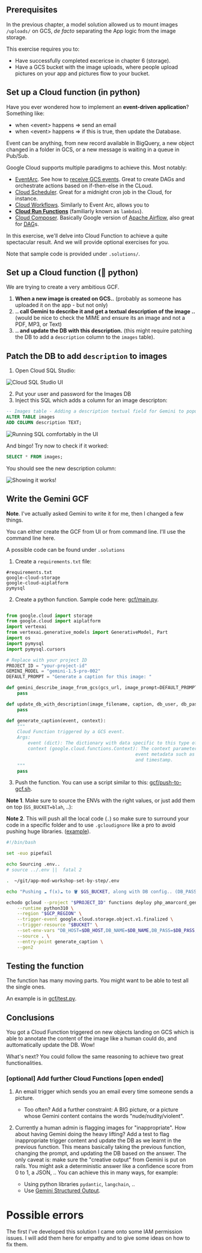 ## Prerequisites

In the previous chapter, a model solution allowed us to mount images `/uploads/` on GCS, *de facto* separating the App logic from the image storage.

This exercise requires you to:

* Have successfully completed excericse in chapter 6 (storage).
* Have a GCS bucket with the image uploads, where people upload pictures on your app and pictures flow to your bucket.

## Set up a Cloud function (in python)

Have you ever wondered how to implement an **event-driven application**? Something like:

* when \<event\> happens => send an email
* when \<event\> happens => if this is true, then update the Database.

Event can be anything, from new record available in BigQuery, a new object changed in a folder in GCS, or a new message is waiting in a queue in Pub/Sub.

Google Cloud supports multiple paradigms to achieve this. Most notably:

* [EventArc](https://cloud.google.com/eventarc/docs). See how to [receive GCS events](https://cloud.google.com/eventarc/docs/run/create-trigger-storage-gcloud). Great to create DAGs and orchestrate actions based on if-then-else in the CLoud.
* [Cloud Scheduler](https://cloud.google.com/scheduler/docs/). Great for a midnight cron job in the Cloud, for instance.
* [Cloud Workflows](https://cloud.google.com/workflows). Similarly to Event Arc, allows you to
* **[Cloud Run Functions](https://cloud.google.com/functions)** (familiarly known as `lambdas`).
* [Cloud Composer](https://cloud.google.com/composer/docs/concepts/overview). Basically Google version of [Apache Airflow](https://airflow.apache.org/), also great for [DAG](https://en.wikipedia.org/wiki/Directed_acyclic_graph)s.

In this exercise, we'll delve into Cloud Function to achieve a quite spectacular result. And we will provide optional exercises for you.

Note that sample code is provided under `.solutions/`.

## Set up a Cloud function (🐍 python)

We are trying to create a very ambitious GCF.

1. **When a new image is created on GCS..** (probably as someone has uploaded it on the app - but not only)
1. **.. call Gemini to describe it and get a textual description of the image ..** (would be nice to check the MIME and ensure its an image and not a PDF, MP3, or Text)
1. **.. and update the DB with this description.** (this might require patching the DB to add a `description` column to the `images` table).


## Patch the DB to add `description` to images

1. Open Cloud SQL Studio:

![Cloud SQL Studio UI](image.png)

2. Put your user and password for the Images DB
3. Inject this SQL which adds a column for an image descripton:

```sql
-- Images table - Adding a description textual field for Gemini to populate it
ALTER TABLE images
ADD COLUMN description TEXT;
```

![Running SQL comfortably in the UI](image-1.png)

And bingo! Try now to check if it worked:

```sql
SELECT * FROM images;
```

You should see the new description column:

![Showing it works!](image-2.png)

## Write the Gemini GCF

**Note**. I've actually asked Gemini to write it for me, then I changed a few things.

You can either create the GCF from UI or from command line. I'll use the command line here.

A possible code can be found under `.solutions`

1. Create a `requirements.txt` file:

```
#requirements.txt
google-cloud-storage
google-cloud-aiplatform
pymysql
```

2. Create a python function. Sample code here: [gcf/main.py](https://github.com/Friends-of-Ricc/app-mod-workshop/blob/main/gcf/main.py).

```python

from google.cloud import storage
from google.cloud import aiplatform
import vertexai
from vertexai.generative_models import GenerativeModel, Part
import os
import pymysql
import pymysql.cursors

# Replace with your project ID
PROJECT_ID = "your-project-id"
GEMINI_MODEL = "gemini-1.5-pro-002"
DEFAULT_PROMPT = "Generate a caption for this image: "

def gemini_describe_image_from_gcs(gcs_url, image_prompt=DEFAULT_PROMPT):
    pass

def update_db_with_description(image_filename, caption, db_user, db_pass, db_host, db_name):
    pass

def generate_caption(event, context):
    """
    Cloud Function triggered by a GCS event.
    Args:
        event (dict): The dictionary with data specific to this type of event.
        context (google.cloud.functions.Context): The context parameter contains
                                                event metadata such as event ID
                                                and timestamp.
    """
    pass
```

3. Push the function. You can use a script similar to this: [gcf/push-to-gcf.sh](https://github.com/Friends-of-Ricc/app-mod-workshop/blob/main/gcf/push-to-gcf.sh).

**Note 1**. Make sure to source the ENVs with the right values, or just add them on top (`GS_BUCKET=blah`, ..):

**Note 2**. This will push all the local code (`.`) so make sure to surround your code in a specific folder and to use `.gcloudignore` like a pro to avoid pushing huge libraries. ([example](https://github.com/Friends-of-Ricc/app-mod-workshop/blob/main/gcf/.gcloudignore)).

```bash
#!/bin/bash

set -euo pipefail

echo Sourcing .env..
# source ../.env ||  fatal 2

.  ~/git/app-mod-workshop-set-by-step/.env

echo "Pushing ☁️ f(x)☁ to 🪣 $GS_BUCKET, along with DB config.. (DB_PASS=$DB_PASS)"

echodo gcloud --project "$PROJECT_ID" functions deploy php_amarcord_generate_caption \
    --runtime python310 \
    --region "$GCP_REGION" \
    --trigger-event google.cloud.storage.object.v1.finalized \
    --trigger-resource "$BUCKET" \
    --set-env-vars "DB_HOST=$DB_HOST,DB_NAME=$DB_NAME,DB_PASS=$DB_PASS,DB_USER=$DB_USER" \
    --source . \
    --entry-point generate_caption \
    --gen2
```
## Testing the function

The function has many moving parts. You might want to be able to test all the single ones.

An example is in [gcf/test.py](https://github.com/Friends-of-Ricc/app-mod-workshop/blob/main/gcf/test.py).


## Conclusions

You got a Cloud Function triggered on new objects landing on GCS which is able to annotate the content of the image like a human could do, and auttomatically update the DB. Wow!

What's next? You could follow the same reasoning to achieve two great functionalities.

### [optional] Add further Cloud Functions [open ended]

1. An email trigger which sends you an email every time someone sends a picture.
    * Too often? Add a further constraint: A BIG picture, or a picture whose Gemini content contains the words "nude/nudity/violent".

1. Currently a human admin is flagging images for "inappropriate". How about having Gemini doing the heavy lifting? Add a test to flag inappropriate trigger content and update the DB as we learnt in the previous function. This means basically taking the previous function, changing the prompt, and updating the DB based on the answer. The only caveat is: make sure the "creative output" from Gemini is put on rails. You might ask a deterministic answer like a confidence score from 0 to 1, a JSON, .. You can achieve this in many ways, for example:
    * Using python libraries `pydantic`, `langchain`, ..
    * Use [Gemini Structured Output](https://ai.google.dev/gemini-api/docs/structured-output).


# Possible errors

The first I've developed this solution I came onto some IAM permission issues. I will add them here for empathy and to give some ideas on how to fix them.


